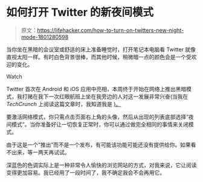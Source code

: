 # 如何打开 Twitter 的新夜间模式

> 原文：<https://lifehacker.com/how-to-turn-on-twitters-new-night-mode-1801280598>

当你坐在黑暗的会议室或舒适的床上准备睡觉时，打开笔记本电脑看 Twitter 就像直视太阳一样。有时白色背景很棒，而其他时候，稍微暗一点的颜色会是一个受欢迎的变化。

Watch

Twitter 首次在 Android 和 iOS 应用中亮相，本周终于开始在网络上推出黑暗模式，我打赌在我下一次红眼航班上坐在我旁边的人对这一发展非常兴奋(当我在 *TechCrunch* 上阅读这篇文章时，我知道我是 [)。](https://techcrunch.com/2017/09/06/twitter-brings-its-dark-night-mode-theme-to-the-web/) 

要激活网络模式，你只需点击页面右上角的头像，然后从出现的列表底部选择“夜间模式”。当你准备好让一切恢复正常时，你可以通过做完全相同的事情来关闭模式。

由于这是一个“推出”而不是一个发布，有可能该功能可能还没有提供给你。如果看不出来，等一两天再试试。

深蓝色的色调实际上是一种非常令人愉快的浏览网站的方式，对我来说，它让阅读变得更加容易。我已经用了一段时间了，我不确定我会不会再用它。